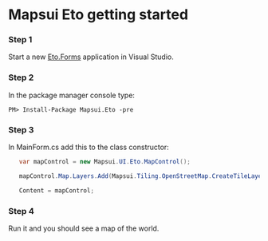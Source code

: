 
# Mapsui Eto getting started

### Step 1
Start a new [Eto.Forms](https://github.com/picoe/Eto/wiki/Quick-Start) application in Visual Studio.

### Step 2
In the package manager console type:
```console
PM> Install-Package Mapsui.Eto -pre
```

### Step 3
In MainForm.cs add this to the class constructor:
```csharp
   var mapControl = new Mapsui.UI.Eto.MapControl();

   mapControl.Map.Layers.Add(Mapsui.Tiling.OpenStreetMap.CreateTileLayer());

   Content = mapControl;
```

### Step 4
Run it and you should see a map of the world.
